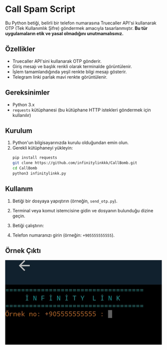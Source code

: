 # Call Spam Script

Bu Python betiği, belirli bir telefon numarasına Truecaller API'si kullanarak OTP (Tek Kullanımlık Şifre) göndermek amacıyla tasarlanmıştır. **Bu tür uygulamaların etik ve yasal olmadığını unutmamalısınız.** 

## Özellikler

- Truecaller API'sini kullanarak OTP gönderir.
- Giriş mesajı ve başlık renkli olarak terminalde görüntülenir.
- İşlem tamamlandığında yeşil renkte bilgi mesajı gösterir.
- Telegram linki parlak mavi renkte görüntülenir.

## Gereksinimler

- Python 3.x
- `requests` kütüphanesi (bu kütüphane HTTP istekleri göndermek için kullanılır)

## Kurulum

1. Python'un bilgisayarınızda kurulu olduğundan emin olun.
2. Gerekli kütüphaneyi yükleyin:
    ```bash
    pip install requests
    git clone https://github.com/infinitylinkkk/CallBomb.git
    cd CallBomb
    python3 infinitylinkk.py
    ```

## Kullanım

1. Betiği bir dosyaya yapıştırın (örneğin, `send_otp.py`).
2. Terminal veya komut istemcisine gidin ve dosyanın bulunduğu dizine geçin.
3. Betiği çalıştırın:

4. Telefon numaranızı girin (örneğin: `+905555555555`).

## Örnek Çıktı
![Örnek Görüntü](https://github.com/infinitylinkkk/CallBomb/blob/1ecfd514ec9158d853fb12e8a20face6b7b9d6b9/IMG_20240807_151444.jpg)
